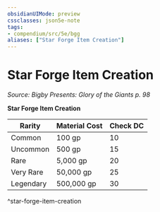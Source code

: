 ```yaml
---
obsidianUIMode: preview
cssclasses: json5e-note
tags:
- compendium/src/5e/bgg
aliases: ["Star Forge Item Creation"]
---
```

# Star Forge Item Creation
*Source: Bigby Presents: Glory of the Giants p. 98* 

**Star Forge Item Creation**

| Rarity | Material Cost | Check DC |
|--------|---------------|----------|
| Common | 100 gp | 10 |
| Uncommon | 500 gp | 15 |
| Rare | 5,000 gp | 20 |
| Very Rare | 50,000 gp | 25 |
| Legendary | 500,000 gp | 30 |
^star-forge-item-creation